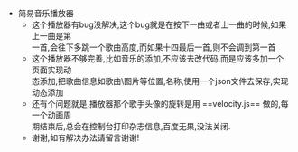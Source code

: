  - 简易音乐播放器
    - 这个播放器有bug没解决,这个bug就是在按下一曲或者上一曲的时候,如果上一曲是第      
      一首,会往下多跳一个歌曲高度,而如果十四最后一首,则不会调到第一首
    - 这个播放器不够完善,比如音乐的添加,不应该去改代码,而是应该多加一个页面实现动     
      态添加,把歌曲信息如歌曲\图片等位置,名称,使用一个json文件去保存,实现动态添加
    - 还有个问题就是,播放器那个歌手头像的旋转是用 ==velocity.js== 做的,每一个动画周     
      期结束后,总会在控制台打印杂志信息,百度无果,没法关闭.
    - 谢谢,如有解决办法请留言谢谢!
